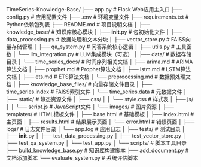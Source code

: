 TimeSeries-Knowledge-Base/
├── app.py                      # Flask Web应用主入口
├── config.py                   # 应用配置文件
├── .env                        # 环境变量文件
├── requirements.txt            # Python依赖包列表
├── README.md                   # 项目说明文档
│
├── knowledge_base/             # 知识库核心模块
│   ├── __init__.py            # 包初始化文件
│   ├── data_processing.py     # 数据处理和文本分块
│   ├── vector_store.py        # FAISS向量存储管理
│   ├── qa_system.py           # 问答系统核心逻辑
│   ├── utils.py               # 工具函数
│   └── llm_integration.py     # LLM集成模块（可选）
│
├── data/                       # 数据存储目录
│   └── time_series_docs/      # 时间序列相关文档
│       ├── arima.md           # ARIMA算法文档
│       ├── prophet.md         # Prophet算法文档
│       ├── lstm.md            # LSTM算法文档
│       ├── ets.md             # ETS算法文档
│       └── preprocessing.md   # 数据预处理文档
│
├── knowledge_base_files/       # 向量存储文件目录
│   ├── time_series.index      # FAISS索引文件
│   └── time_series.data       # 元数据文件
│
├── static/                     # 静态资源文件
│   ├── css/
│   │   └── style.css          # 样式表
│   ├── js/
│   │   └── script.js          # JavaScript文件
│   └── images/                # 图片资源
│
├── templates/                  # HTML模板文件
│   ├── base.html              # 基础模板
│   ├── index.html             # 主页面
│   ├── results.html           # 结果展示页面
│   └── error.html             # 错误页面
│
├── logs/                       # 日志文件目录
│   └── app.log                # 应用日志
│
├── tests/                      # 测试目录
│   ├── __init__.py
│   ├── test_data_processing.py
│   ├── test_vector_store.py
│   ├── test_qa_system.py
│   └── test_app.py
│
└── scripts/                    # 脚本工具目录
    ├── build_knowledge_base.py # 知识库构建脚本
    ├── add_document.py         # 文档添加脚本
    └── evaluate_system.py      # 系统评估脚本